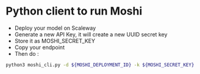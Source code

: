 # Python client to run Moshi

- Deploy your model on Scaleway
- Generate a new API Key, it will create a new UUID secret key
- Store it as MOSHI_SECRET_KEY
- Copy your endpoint
- Then do :

```bash
python3 moshi_cli.py -d ${MOSHI_DEPLOYMENT_ID} -k ${MOSHI_SECRET_KEY}
```